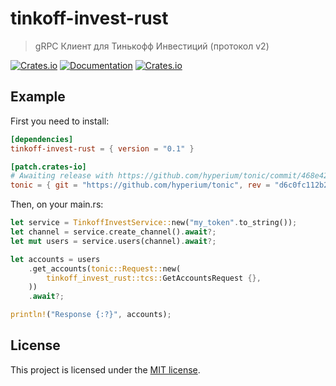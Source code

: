 # tinkoff-invest-rust

> gRPC Клиент для Тинькофф Инвестиций (протокол v2)

[![Crates.io](https://img.shields.io/crates/v/tinkoff-invest-api)](https://crates.io/crates/tinkoff-invest-api)
[![Documentation](https://docs.rs/tinkoff-invest-api/badge.svg)](https://docs.rs/tinkoff-invest-api)
[![Crates.io](https://img.shields.io/crates/l/tinkoff-invest-api)](LICENSE)

## Example

First you need to install:

```toml
[dependencies]
tinkoff-invest-rust = { version = "0.1" }

[patch.crates-io]
# Awaiting release with https://github.com/hyperium/tonic/commit/468e4221f0c496d9ffb4de24d3658b9267e884b1
tonic = { git = "https://github.com/hyperium/tonic", rev = "d6c0fc112b2288a080fd0a727453b24d666e3d79" }
```

Then, on your main.rs:

```rust
let service = TinkoffInvestService::new("my_token".to_string());
let channel = service.create_channel().await?;
let mut users = service.users(channel).await?;

let accounts = users
    .get_accounts(tonic::Request::new(
        tinkoff_invest_rust::tcs::GetAccountsRequest {},
    ))
    .await?;

println!("Response {:?}", accounts);
```

## License

This project is licensed under the [MIT license](LICENSE).
